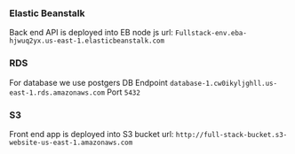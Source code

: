 ### Elastic Beanstalk
Back end API is deployed into EB node js
url: `Fullstack-env.eba-hjwuq2yx.us-east-1.elasticbeanstalk.com`

### RDS
For database we use postgers DB
Endpoint
`database-1.cw0ikyljghll.us-east-1.rds.amazonaws.com`
Port
`5432`

### S3
Front end app is deployed into S3 bucket
url: `http://full-stack-bucket.s3-website-us-east-1.amazonaws.com`